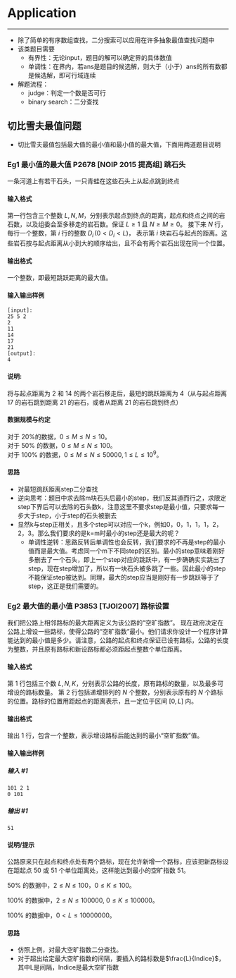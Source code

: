 






# Application
---
- 除了简单的有序数组查找，二分搜索可以应用在许多抽象最值查找问题中
- 该类题目需要
	- 有界性：无论input，题目的解可以确定界的具体数值
	- 单调性：在界内，若ans是题目的候选解，则大于（小于）ans的所有数都是候选解，即可行域连续
- 解题流程：
	- judge：判定一个数是否可行
	- binary search：二分查找

## 切比雪夫最值问题
- 切比雪夫最值包括最大值的最小值和最小值的最大值，下面用两道题目说明

### Eg1 最小值的最大值  P2678 [NOIP 2015 提高组] 跳石头
一条河道上有若干石头，一只青蛙在这些石头上从起点跳到终点
#### 输入格式
第一行包含三个整数 $L,N,M$，分别表示起点到终点的距离，起点和终点之间的岩石数，以及组委会至多移走的岩石数。保证 $L \geq 1$ 且 $N \geq M \geq 0$。
接下来 $N$ 行，每行一个整数，第 $i$ 行的整数 $D_i\,( 0 < D_i < L)$， 表示第 $i$ 块岩石与起点的距离。这些岩石按与起点距离从小到大的顺序给出，且不会有两个岩石出现在同一个位置。
#### 输出格式
一个整数，即最短跳跃距离的最大值。
#### 输入输出样例
```text
[input]:
25 5 2 
2
11
14
17 
21
[output]:
4
```
#### 说明:
将与起点距离为 $2$ 和 $14$ 的两个岩石移走后，最短的跳跃距离为 $4$（从与起点距离 $17$ 的岩石跳到距离 $21$ 的岩石，或者从距离 $21$ 的岩石跳到终点）
#### 数据规模与约定
对于 $20\%$的数据，$0 \le M \le N \le 10$。    
对于 $50\%$ 的数据，$0 \le M \le N \le 100$。  
对于 $100\%$ 的数据，$0 \le M \le N \le 50000,1 \le L \le 10^9$。
#### 思路
- 对最短跳跃距离step二分查找
- 逆向思考：题目中求去除m块石头后最小的step，我们反其道而行之，求限定step下界后可以去除的石头数k，注意这里不要求step是最小值，只要求每一步大于step，小于step的石头被删去
- 显然k与step正相关，且多个step可以对应一个k，例如0，0，1，1，1，2，2，3。那么我们要求的是k=m时最小的step还是最大的呢？
	- 单调性逆转：思路反转后单调性也会反转，我们要求的不再是step的最小值而是最大值。考虑同一个m下不同step的区别。最小的step意味着刚好多删去了一个石头，即上一个step对应的跳跃中，有一步确确实实跳出了step，现在step增加了，所以有一块石头被多跳了一些。因此最小的step不能保证step被达到。同理，最大的step应当是刚好有一步跳跃等于了step，这正是我们需要的。


### Eg2 最大值的最小值   P3853 [TJOI2007] 路标设置

我们把公路上相邻路标的最大距离定义为该公路的“空旷指数”。
现在政府决定在公路上增设一些路标，使得公路的“空旷指数”最小。他们请求你设计一个程序计算能达到的最小值是多少。请注意，公路的起点和终点保证已设有路标，公路的长度为整数，并且原有路标和新设路标都必须距起点整数个单位距离。
#### 输入格式
第 $1$ 行包括三个数 $L,N,K$，分别表示公路的长度，原有路标的数量，以及最多可增设的路标数量。
第 $2$ 行包括递增排列的 $N$ 个整数，分别表示原有的 $N$ 个路标的位置。路标的位置用距起点的距离表示，且一定位于区间 $[0,L]$ 内。
#### 输出格式
输出 $1$ 行，包含一个整数，表示增设路标后能达到的最小“空旷指数”值。
#### 输入输出样例 
##### 输入 #1

```
101 2 1
0 101
```
##### 输出 #1

```
51
```
#### 说明/提示

公路原来只在起点和终点处有两个路标，现在允许新增一个路标，应该把新路标设在距起点 $50$ 或 $51$ 个单位距离处，这样能达到最小的空旷指数 $51$。

$50\%$ 的数据中，$2 \leq N \leq 100$，$0 \leq K \leq 100$。

$100\%$ 的数据中，$2 \leq N \leq 100000$, $0 \leq K \leq100000$。

$100\%$ 的数据中，$0 < L \leq 10000000$。

#### 思路
- 仿照上例，对最大空旷指数二分查找。
- 对于超出给定最大空旷指数的间隔，要插入的路标数是$\frac{L}{Indice}$，其中L是间隔，Indice是最大空旷指数